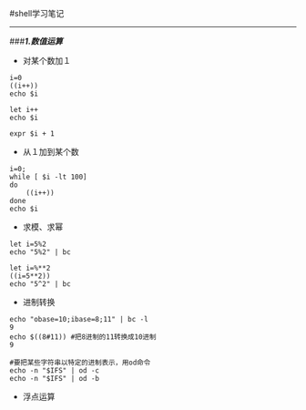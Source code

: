 #shell学习笔记
- - -
###***1.数值运算***
- 对某个数加１
```
i=0
((i++))
echo $i

let i++
echo $i

expr $i + 1
```
- 从１加到某个数
```
i=0;
while [ $i -lt 100]
do
	((i++))
done
echo $i
```

- 求模、求幂
```
let i=5%2
echo "5%2" | bc

let i=%**2
((i=5**2))
echo "5^2" | bc
```

- 进制转换
```
echo "obase=10;ibase=8;11" | bc -l
9
echo $((8#11)) #把8进制的11转换成10进制
9

#要把某些字符串以特定的进制表示，用od命令
echo -n "$IFS" | od -c
echo -n "$IFS" | od -b
```

- 浮点运算
```

```
